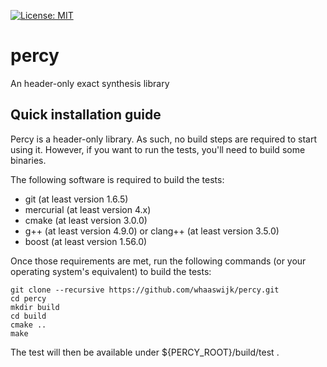[![License: MIT](https://img.shields.io/badge/License-MIT-yellow.svg)](https://opensource.org/licenses/MIT)

# percy
An header-only exact synthesis library 

## Quick installation guide

Percy is a header-only library. As such, no build steps are required to start
using it. However, if you want to run the tests, you'll need to build some
binaries.

The following software is required to build the tests: 
* git (at least version 1.6.5)
* mercurial (at least version 4.x)
* cmake (at least version 3.0.0)
* g++ (at least version 4.9.0) or clang++ (at least version 3.5.0)
* boost (at least version 1.56.0)

Once those requirements are met, run the following commands (or your operating
system's equivalent) to build the tests:

    git clone --recursive https://github.com/whaaswijk/percy.git
    cd percy
    mkdir build
    cd build
    cmake ..
    make

The test will then be available under ${PERCY\_ROOT}/build/test .

